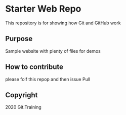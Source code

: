 # Starter Web Repo

This repository is for showing how Git and GitHub work

## Purpose

Sample website with plenty of files for demos

## How to contribute

please folf this repop and then issue Pull

## Copyright

2020 Git.Training 